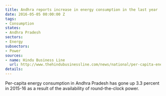 ```yaml
---
title: Andhra reports increase in energy consumption in the last year
date: 2016-05-05 00:00:00 Z
tags:
- Consumption
states:
- Andhra Pradesh
sectors:
- Energy
subsectors:
- Power
sources:
- name: Hindu Business Line
  url: http://www.thehindubusinessline.com/news/national/per-capita-energy-consumption-in-andhra-pradesh-up-by-33/article8520189.ece
details: 
---
```


Per-capita energy consumption in Andhra Pradesh has gone up 3.3 percent in 2015-16 as a result of the availability of round-the-clock power.
